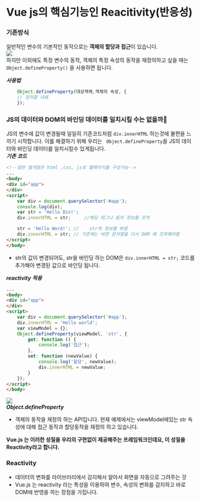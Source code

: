 # Vue js의 핵심기능인 Reacitivity(반응성)

### 기존방식
일반적인 변수의 기본적인 동작으로는 **객체의 할당과 접근**이 있습니다. <br>
![](/img/reactivity-1.png)<br>
하지만 이외에도 특정 변수의 동작, 객체의 특정 속성의 동작을 재정의하고 싶을 때는  `Object.defineProperty()` 을 사용하면 됩니다.

***사용법***
```javascript
    Object.defineProperty(대상객체,객체의 속성, {
    // 정의할 내용
    });
```

### JS의 데이터와 DOM의 바인딩 데이터를 일치시킬 수는 없을까🤔
JS의 변수에 값이 변경될때 일일히 기존코드처럼 `div.innerHTML` 하는것에 불편을 느끼기 시작합니다.
이를 해결하기 위해 우리는 ` Object.defineProperty`을 JS의 데이터와 바인딩 데이터를 일치시킬수 있게됩니다.<br>
***기존 코드***
```html
<!--일반 웹개발은 html ,css, js로 웹페이지를 구성가능-->
...
<body>
<div id="app">
</div>
<script>
    var div = document.querySelector('#app');
    console.log(div);
    var str = 'Hello Div!';
    div.innerHTML = str;     //해당 태그나 돔의 정보를 조작

    str = 'Hello Word!'; //    str의 정보를 바꿈
    div.innerHTML = str; // 기존에는 바뀐 문자열을 다시 DOM 에 조작해야함
</script>
</body>
```
- str의 값이 변경되어도, str을 바인딩 하는 DOM은 `div.innerHTML = str;` 코드를 추가해야 변경된 값으로 바인딩 됩니다.

***reactivity 적용***
```html
...
<body>
<div id="app">
</div>
<script>
    var div = document.querySelector('#app');
    div.innerHTML = 'Hello world';
    var viewModel = {};
    Object.defineProperty(viewModel, 'str', {
        get: function () {
            console.log('접근');
        },
        set: function (newValue) {
            console.log('할당', newValue);
            div.innerHTML = newValue;
        }
    });
</script>
</body>
```
![](/img/reactivity-2.gif)<br>
***Object.defineProperty***
- 객체의 동작을 재정의 하는 API입니다. 현재 예제에서는 viewModel에있는 str 속성에 대해 접근 동작과 할당동작을 재정의 하고 있습니다. 

**Vue.js 는 이러한 성질을 우리의 구현없이 제공해주는 프레임워크인데요, 이 성질을 Reactivity라고 합니다.**

### Reactivity 
- 데이터의 변화를 라이브러리에서 감지해서 알아서 화면을 자동으로 그려주는 것
- Vue.js 는 reactivity 라는 특성을 이용하여 변수, 속성의 변화를 감지하고 바로 DOM에 반영을 하는 장점을 가집니다.